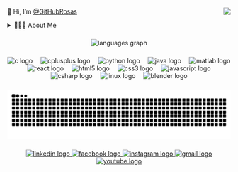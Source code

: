 <br clear="both">

👋 Hi, I’m [@GitHubRosas](https://github.com/GitRosas) <img src="https://profile-counter.glitch.me/GitRosas/count.svg?" align="right" />

<details>
  <summary> 👨🏽‍🎓 About Me </summary>

  - 🧑🏽‍💻 My name is João Rosa and I am a Computer Engineering student at the Instituto Superior de Engenharia de Coimbra, specialising in Information Systems. I am passionate about technology, with a particular interest in Artificial Intelligence, Web Development, and Databases.

  - 📸 Outside the academic and professional world, I like to explore my creativity through photography and video, especially in natural environments. Capturing moments and landscapes is one of the ways I express myself.

  - ⚽️ I have been a football referee since 2023, and sport is an essential part of my life. For me, it represents more than competition: it is discipline, resilience, and balance. I am currently part of AEISEC’s Sports Section, where I aim to encourage student participation in university sports.

  - 📚 I have a strong desire to learn and grow. I intend to pursue a Master’s degree in Management, as I believe combining technical knowledge with a strategic vision is key for the future.

  - 💡 Throughout my studies, I have developed challenging academic projects in the fields of artificial intelligence and complex databases. Solving real-world problems with technology is something that truly motivates me.

  - 🎵 Music accompanies me every day and is an extension of my feelings. I believe it connects us uniquely to emotions and memories.

  - 🎯 I am a determined and genuine person, with the desire to leave a positive mark on everything I do.

</details>


###

<div align="center">
  <img src="https://github-readme-stats.vercel.app/api/top-langs?username=GitRosas&locale=en&hide_title=true&layout=compact&card_width=320&langs_count=6&theme=dracula&hide_border=true&order=2&custom_title=LANGUAGES%20USED%20%F0%9F%91%A8%E2%80%8D%F0%9F%92%BB" height="150" alt="languages graph"  />
</div>

###

<div align="center">
  <img src="https://skillicons.dev/icons?i=c" height="40" alt="c logo"  />
  <img width="10" />
  <img src="https://skillicons.dev/icons?i=cpp" height="40" alt="cplusplus logo"  />
  <img width="10" />
  <img src="https://skillicons.dev/icons?i=py" height="40" alt="python logo"  />
  <img width="10" />
  <img src="https://skillicons.dev/icons?i=java" height="40" alt="java logo"  />
  <img width="10" />
  <img src="https://skillicons.dev/icons?i=matlab" height="40" alt="matlab logo"  />
  <img width="10" />
  <img src="https://skillicons.dev/icons?i=react" height="40" alt="react logo"  />
  <img width="10" />
  <img src="https://skillicons.dev/icons?i=html" height="40" alt="html5 logo"  />
  <img width="10" />
  <img src="https://skillicons.dev/icons?i=css" height="40" alt="css3 logo"  />
  <img width="10" />
  <img src="https://skillicons.dev/icons?i=js" height="40" alt="javascript logo"  />
  <img width="10" />
  <img src="https://skillicons.dev/icons?i=cs" height="40" alt="csharp logo"  />
  <img width="10" />
  <img src="https://skillicons.dev/icons?i=linux" height="40" alt="linux logo"  />
  <img width="10" />
  <img src="https://skillicons.dev/icons?i=blender" height="40" alt="blender logo"  />
</div>

###

<img src="https://raw.githubusercontent.com/GitRosas/GitRosas/output/snake.svg" alt="Snake animation" />

###

<div align="center">
  <a href="https://www.linkedin.com/in/joaorosa0409/" target="_blank">
    <img src="https://raw.githubusercontent.com/maurodesouza/profile-readme-generator/master/src/assets/icons/social/linkedin/default.svg" width="70" height="40" alt="linkedin logo"  />
  </a>
  <a href="https://www.facebook.com/joao.rosa.2004" target="_blank">
    <img src="https://raw.githubusercontent.com/maurodesouza/profile-readme-generator/master/src/assets/icons/social/facebook/default.svg" width="70" height="40" alt="facebook logo"  />
  </a>
  <a href="https://www.instagram.com/xx._rosas_.xx/" target="_blank">
    <img src="https://raw.githubusercontent.com/maurodesouza/profile-readme-generator/master/src/assets/icons/social/instagram/default.svg" width="70" height="40" alt="instagram logo"  />
  </a>
  <a href="mailto:joaorosa.aveiro@gmail.com" target="_blank">
    <img src="https://raw.githubusercontent.com/maurodesouza/profile-readme-generator/master/src/assets/icons/social/gmail/default.svg" width="70" height="40" alt="gmail logo"  />
  </a>
  <a href="https://www.youtube.com/@joaorosa0409/videos" target="_blank">
    <img src="https://raw.githubusercontent.com/maurodesouza/profile-readme-generator/master/src/assets/icons/social/youtube/default.svg" width="70" height="40" alt="youtube logo"  />
  </a>
</div>

###

<!--
**GitRosas/GitRosas** is a ✨ _special_ ✨ repository because its `README.md` (this file) appears on your GitHub profile.
-->
